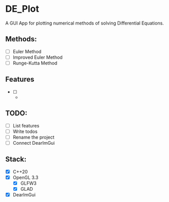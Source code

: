 # DE_Plot

A GUI App for plotting numerical methods of solving Differential Equations.

## Methods:
- [ ] Euler Method
- [ ] Improved Euler Method
- [ ] Runge-Kutta Method
## Features
- [ ] -
## TODO:
- [ ] List features
- [ ] Write todos
- [ ] Rename the project
- [ ] Connect DearImGui
## Stack:
- [x] C++20
- [x] OpenGL 3.3
  - [x] GLFW3
  - [x] GLAD
- [x] DearImGui
